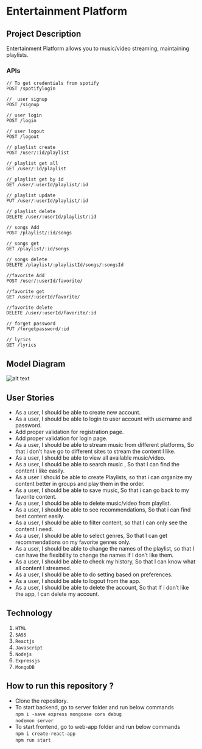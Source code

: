# Entertainment Platform

## Project Description

Entertainment Platform allows you to music/video streaming, maintaining playlists.

### APIs

```
// To get credentials from spotify
POST /spotifylogin

//  user signup
POST /signup

// user login
POST /login

// user logout
POST /logout

// playlist create
POST /user/:id/playlist

// playlist get all
GET /user/:id/playlist

// playlist get by id
GET /user/:userId/playlist/:id

// playlist update
PUT /user/:userId/playlist/:id

// playlist delete
DELETE /user/:userId/playlist/:id

// songs Add
POST /playlist/:id/songs

// songs get
GET /playlist/:id/songs

// songs delete
DELETE /playlist/:playlistId/songs/:songsId

//favorite Add
POST /user/:userId/favorite/

//favorite get
GET /user/:userId/favorite/

//favorite delete
DELETE /user/:userId/favorite/:id

// forget password
PUT /forgetpassword/:id

// lyrics
GET /lyrics

```

## Model Diagram

![alt text](https://github.com/nitr-dimple/Web-Designing-Project/tree/master/musicapp/assets/Model%20Diagram.png?raw=true)

## User Stories

- As a user, I should be able to create new account.
- As a user, I should be able to login to user account with username and password.
- Add proper validation for registration page.
- Add proper validation for login page.
- As a user, I should be able to stream music from different platforms, So that i don’t have go to different sites to stream the content I like.
- As a user, I should be able to view all available music/video.
- As a user, I should be able to search music , So that I can find the content i like easily.
- As a user I should be able to create Playlists, so that i can organize my content better in groups and play them in the order.
- As a user, I should be able to save music, So that i can go back to my favorite content.
- As a user, I should be able to delete music/video from playlist.
- As a user, I should be able to see recommendations, So that i can find best content easily.
- As a user, I should be able to filter content, so that I can only see the content I need.
- As a user, I should be able to select genres, So that I can get recommendations on my favorite genres only.
- As a user, I should be able to change the names of the playlist, so that I can have the flexibility to change the names if I don’t like them.
- As a user, I should be able to check my history, So that I can know what all content I streamed.
- As a user, I should be able to do setting based on preferences.
- As a user, I should be able to logout from the app.
- As a user, I should be able to delete the account, So that If i don’t like the app, I can delete my account.

## Technology

1. `HTML`
2. `SASS`
3. `Reactjs`
4. `Javascript`
5. `Nodejs`
6. `Expressjs`
7. `MongoDB`

## How to run this repository ?

- Clone the repository.
- To start backend, go to server folder and run below commands <br>
  `npm i -save express mongoose cors debug`<br>
  `nodemon server`
- To start frontend, go to web-app folder and run below commands <br>
  `npm i create-react-app` <br>
  `npm run start`

